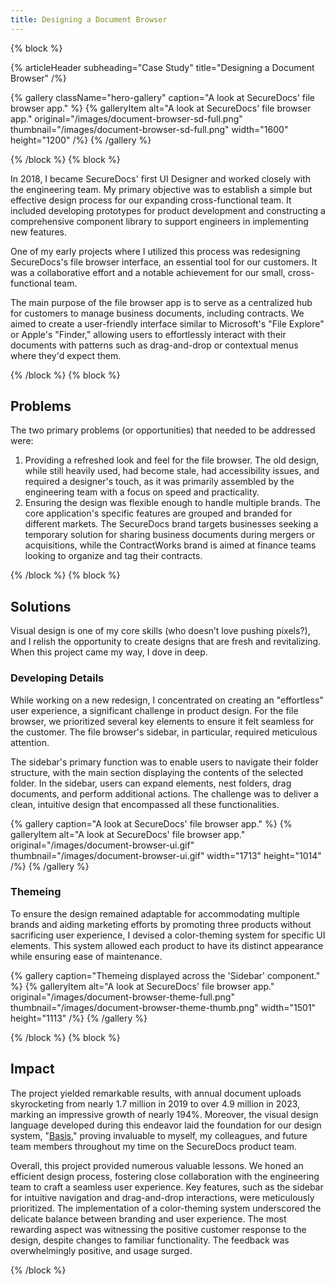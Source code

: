 ```yaml
---
title: Designing a Document Browser
---
```


{% block %}

{% articleHeader subheading="Case Study" title="Designing a Document Browser" /%}

{% gallery className="hero-gallery" caption="A look at SecureDocs' file browser app." %}
{% galleryItem
  alt="A look at SecureDocs' file browser app."
  original="/images/document-browser-sd-full.png"
  thumbnail="/images/document-browser-sd-full.png"
  width="1600"
  height="1200"
/%}
{% /gallery %}

{% /block %}
{% block %}

In 2018, I became SecureDocs' first UI Designer and worked closely with the engineering team. My primary objective was to establish a simple but effective design process for our expanding cross-functional team. It included developing prototypes for product development and constructing a comprehensive component library to support engineers in implementing new features.

One of my early projects where I utilized this process was redesigning SecureDocs's file browser interface, an essential tool for our customers. It was a collaborative effort and a notable achievement for our small, cross-functional team.

The main purpose of the file browser app is to serve as a centralized hub for customers to manage business documents, including contracts. We aimed to create a user-friendly interface similar to Microsoft's "File Explore" or Apple's "Finder," allowing users to effortlessly interact with their documents with patterns such as drag-and-drop or contextual menus where they'd expect them.

{% /block %}
{% block %}

## Problems

The two primary problems (or opportunities) that needed to be addressed were:

1. Providing a refreshed look and feel for the file browser. The old design, while still heavily used, had become stale, had accessibility issues, and required a designer's touch, as it was primarily assembled by the engineering team with a focus on speed and practicality.
2. Ensuring the design was flexible enough to handle multiple brands. The core application's specific features are grouped and branded for different markets. The SecureDocs brand targets businesses seeking a temporary solution for sharing business documents during mergers or acquisitions, while the ContractWorks brand is aimed at finance teams looking to organize and tag their contracts.

{% /block %}
{% block %}

## Solutions

Visual design is one of my core skills (who doesn’t love pushing pixels?), and I relish the opportunity to create designs that are fresh and revitalizing. When this project came my way, I dove in deep.

### Developing Details

While working on a new redesign, I concentrated on creating an "effortless" user experience, a significant challenge in product design. For the file browser, we prioritized several key elements to ensure it felt seamless for the customer. The file browser's sidebar, in particular, required meticulous attention.

The sidebar's primary function was to enable users to navigate their folder structure, with the main section displaying the contents of the selected folder. In the sidebar, users can expand elements, nest folders, drag documents, and perform additional actions. The challenge was to deliver a clean, intuitive design that encompassed all these functionalities.

{% gallery caption="A look at SecureDocs' file browser app." %}
{% galleryItem
  alt="A look at SecureDocs' file browser app."
  original="/images/document-browser-ui.gif"
  thumbnail="/images/document-browser-ui.gif"
  width="1713"
  height="1014"
/%}
{% /gallery %}

### Themeing

To ensure the design remained adaptable for accommodating multiple brands and aiding marketing efforts by promoting three products without sacrificing user experience, I devised a color-theming system for specific UI elements. This system allowed each product to have its distinct appearance while ensuring ease of maintenance.

{% gallery caption="Themeing displayed across the 'Sidebar' component." %}
{% galleryItem
  alt="A look at SecureDocs' file browser app."
  original="/images/document-browser-theme-full.png"
  thumbnail="/images/document-browser-theme-thumb.png"
  width="1501"
  height="1113"
/%}
{% /gallery %}

{% /block %}
{% block %}

## Impact

The project yielded remarkable results, with annual document uploads skyrocketing from nearly 1.7 million in 2019 to over 4.9 million in 2023, marking an impressive growth of nearly 194%. Moreover, the visual design language developed during this endeavor laid the foundation for our design system, "[Basis](/projects/basis)," proving invaluable to myself, my colleagues, and future team members throughout my time on the SecureDocs product team.

Overall, this project provided numerous valuable lessons. We honed an efficient design process, fostering close collaboration with the engineering team to craft a seamless user experience. Key features, such as the sidebar for intuitive navigation and drag-and-drop interactions, were meticulously prioritized. The implementation of a color-theming system underscored the delicate balance between branding and user experience. The most rewarding aspect was witnessing the positive customer response to the design, despite changes to familiar functionality. The feedback was overwhelmingly positive, and usage surged.

{% /block %}
